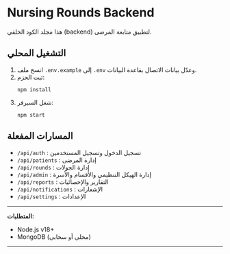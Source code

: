 # Nursing Rounds Backend

هذا مجلد الكود الخلفي (backend) لتطبيق متابعة المرضى.

## التشغيل المحلي

1. انسخ ملف `.env.example` إلى `.env` وعدّل بيانات الاتصال بقاعدة البيانات.
2. ثبت الحزم:
   ```
   npm install
   ```
3. شغل السيرفر:
   ```
   npm start
   ```

## المسارات المفعلة
- `/api/auth` : تسجيل الدخول وتسجيل المستخدمين
- `/api/patients` : إدارة المرضى
- `/api/rounds` : إدارة الجولات
- `/api/admin` : إدارة الهيكل التنظيمي والأقسام والأسرة
- `/api/reports` : التقارير والإحصائيات
- `/api/notifications` : الإشعارات
- `/api/settings` : الإعدادات

---

**المتطلبات:**
- Node.js v18+
- MongoDB (محلي أو سحابي)

---